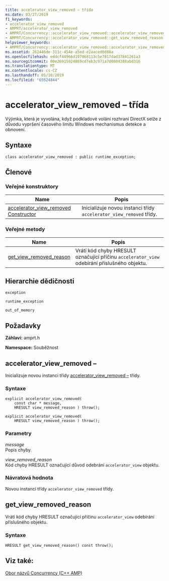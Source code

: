 ```yaml
---
title: accelerator_view_removed – třída
ms.date: 03/27/2019
f1_keywords:
- accelerator_view_removed
- AMPRT/accelerator_view_removed
- AMPRT/Concurrency::accelerator_view_removed::accelerator_view_removed
- AMPRT/Concurrency::accelerator_view_removed::get_view_removed_reason
helpviewer_keywords:
- AMPRT/Concurrency::accelerator_view_removed::accelerator_view_removed Class
ms.assetid: 262446de-311c-454e-a5ed-e2aaced0d88a
ms.openlocfilehash: eddcf44966d197068113c5e7817dad37841261a3
ms.sourcegitcommit: 00e26915924869cd7eb3c971a7d0604388abd316
ms.translationtype: MT
ms.contentlocale: cs-CZ
ms.lasthandoff: 05/10/2019
ms.locfileid: "65524844"
---
```

# <a name="acceleratorviewremoved-class"></a>accelerator_view_removed – třída

Výjimka, která je vyvolána, když podkladové volání rozhraní DirectX selže z důvodu vypršení časového limitu Windows mechanismus detekce a obnovení.

## <a name="syntax"></a>Syntaxe

```
class accelerator_view_removed : public runtime_exception;
```

## <a name="members"></a>Členové

### <a name="public-constructors"></a>Veřejné konstruktory

|Name|Popis|
|----------|-----------------|
|[accelerator_view_removed Constructor](#ctor)|Inicializuje novou instanci třídy `accelerator_view_removed` třídy.|

### <a name="public-methods"></a>Veřejné metody

|Name|Popis|
|----------|-----------------|
|[get_view_removed_reason](#get_view_removed_reason)|Vrátí kód chyby HRESULT označující příčinu `accelerator_view` odebírání příslušného objektu.|

## <a name="inheritance-hierarchy"></a>Hierarchie dědičnosti

`exception`

`runtime_exception`

`out_of_memory`

## <a name="requirements"></a>Požadavky

**Záhlaví:** amprt.h

**Namespace:** Souběžnost

## <a name="ctor"></a> accelerator_view_removed –

Inicializuje novou instanci třídy [accelerator_view_removed –](accelerator-view-removed-class.md) třídy.

### <a name="syntax"></a>Syntaxe

```
explicit accelerator_view_removed(
    const char * message,
    HRESULT view_removed_reason ) throw();

explicit accelerator_view_removed(
    HRESULT view_removed_reason ) throw();
```

### <a name="parameters"></a>Parametry

*message*<br/>
Popis chyby.

*view_removed_reason*<br/>
Kód chyby HRESULT označující důvod odebrání `accelerator_view` objektu.

### <a name="return-value"></a>Návratová hodnota

Novou instanci třídy `accelerator_view_removed` třídy.

## <a name="get_view_removed_reason"></a> get_view_removed_reason

Vrátí kód chyby HRESULT označující příčinu `accelerator_view` odebírání příslušného objektu.

### <a name="syntax"></a>Syntaxe

```
HRESULT get_view_removed_reason() const throw();
```

## <a name="see-also"></a>Viz také:

[Obor názvů Concurrency (C++ AMP)](concurrency-namespace-cpp-amp.md)
